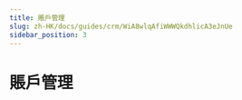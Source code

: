 ```yaml
---
title: 賬戶管理
slug: zh-HK/docs/guides/crm/WiA8wlqAfiWWWQkdhlicA3eJnUe
sidebar_position: 3
---
```



# 賬戶管理

